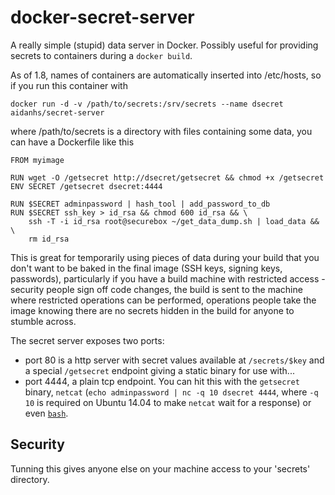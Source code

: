 docker-secret-server
====================

A really simple (stupid) data server in Docker. Possibly useful for providing
secrets to containers during a `docker build`.


As of 1.8, names of containers are automatically inserted into /etc/hosts, so
if you run this container with

```
docker run -d -v /path/to/secrets:/srv/secrets --name dsecret aidanhs/secret-server
```

where /path/to/secrets is a directory with files containing some data, you can
have a Dockerfile like this

```
FROM myimage

RUN wget -O /getsecret http://dsecret/getsecret && chmod +x /getsecret
ENV SECRET /getsecret dsecret:4444

RUN $SECRET adminpassword | hash_tool | add_password_to_db
RUN $SECRET ssh_key > id_rsa && chmod 600 id_rsa && \
    ssh -T -i id_rsa root@securebox ~/get_data_dump.sh | load_data && \
    rm id_rsa
```

This is great for temporarily using pieces of data during your build that you
don't want to be baked in the final image (SSH keys, signing keys, passwords),
particularly if you have a build machine with restricted access - security
people sign off code changes, the build is sent to the machine where restricted
operations can be performed, operations people take the image knowing there are
no secrets hidden in the build for anyone to stumble across.

The secret server exposes two ports:

 - port 80 is a http server with secret values available at `/secrets/$key`
   and a special `/getsecret` endpoint giving a static binary for use with...
 - port 4444, a plain tcp endpoint. You can hit this with the `getsecret`
   binary, `netcat` (`echo adminpassword | nc -q 10 dsecret 4444`, where `-q 10`
   is required on Ubuntu 14.04 to make `netcat` wait for a response)
   or even [`bash`](http://www.linuxjournal.com/content/more-using-bashs-built-devtcp-file-tcpip).

Security
--------

Tunning this gives anyone else on your machine access to your 'secrets'
directory.

